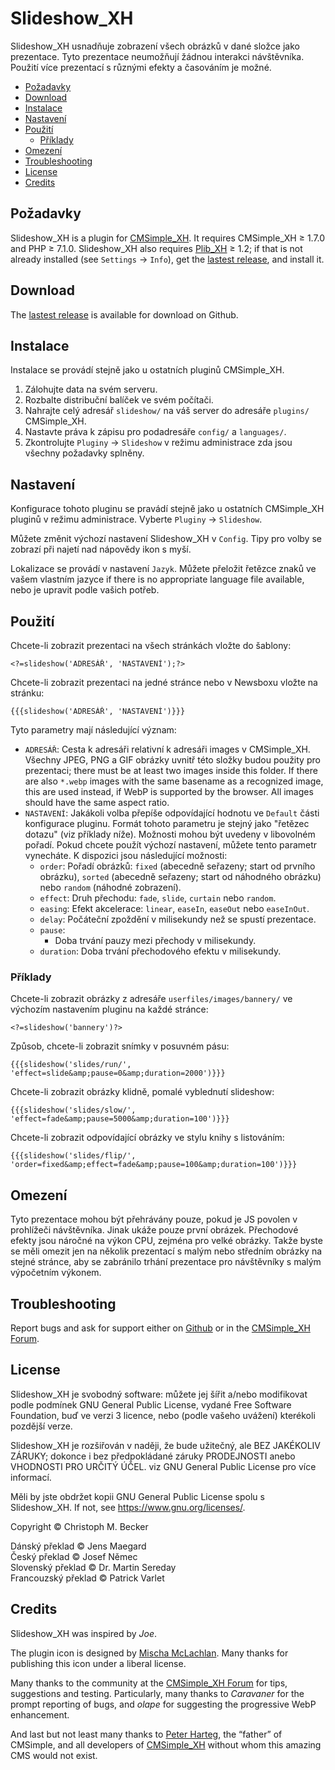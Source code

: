 # Slideshow\_XH

Slideshow\_XH usnadňuje zobrazení všech obrázků v dané složce jako prezentace.
Tyto prezentace neumožňují žádnou interakci návštěvníka.
Použití více prezentací s různými efekty a časováním je možné.

- [Požadavky](#požadavky)
- [Download](#download)
- [Instalace](#instalace)
- [Nastavení](#nastavení)
- [Použití](#použití)
  - [Příklady](#příklady)
- [Omezení](#omezení)
- [Troubleshooting](#troubleshooting)
- [License](#license)
- [Credits](#credits)

## Požadavky

Slideshow_XH is a plugin for [CMSimple_XH](https://www.cmsimple-xh.org/).
It requires CMSimple_XH ≥ 1.7.0 and PHP ≥ 7.1.0.
Slideshow_XH also requires [Plib_XH](https://github.com/cmb69/plib_xh) ≥ 1.2;
if that is not already installed (see `Settings` → `Info`),
get the [lastest release](https://github.com/cmb69/plib_xh/releases/latest),
and install it.

## Download

The [lastest release](https://github.com/cmb69/slideshow_xh/releases/latest)
is available for download on Github.

## Instalace

Instalace se provádí stejně jako u ostatních pluginů CMSimple\_XH.

1. Zálohujte data na svém serveru.
1. Rozbalte distribuční balíček ve svém počítači.
1. Nahrajte celý adresář `slideshow/` na váš server do adresáře `plugins/`
   CMSimple\_XH.
1. Nastavte práva k zápisu pro podadresáře `config/` a `languages/`.
1. Zkontrolujte `Pluginy` → `Slideshow` v režimu administrace zda jsou všechny
   požadavky splněny.

## Nastavení

Konfigurace tohoto pluginu se pravádí stejně jako u ostatních CMSimple\_XH
pluginů v režimu administrace.
Vyberte `Pluginy` → `Slideshow`.

Můžete změnit výchozí nastavení Slideshow\_XH v `Config`.
Tipy pro volby se zobrazí při najetí nad nápovědy ikon s myší.

Lokalizace se provádí v nastavení `Jazyk`.
Můžete přeložit řetězce znaků ve vašem vlastním jazyce
if there is no appropriate language file available,
nebo je upravit podle vašich potřeb.

## Použití

Chcete-li zobrazit prezentaci na všech stránkách vložte do šablony:

    <?=slideshow('ADRESÁŘ', 'NASTAVENÍ');?>

Chcete-li zobrazit prezentaci na jedné stránce nebo v Newsboxu vložte na stránku:

    {{{slideshow('ADRESÁŘ', 'NASTAVENÍ')}}}

Tyto parametry mají následující význam:
- `ADRESÁŘ`:
  Cesta k adresáři relativní k adresáři images v CMSimple\_XH.
  Všechny JPEG, PNG a GIF obrázky uvnitř této složky budou použity pro prezentaci;
  there must be at least two images inside this folder.
  If there are also `*.webp` images with the same basename as a recognized image,
  this are used instead, if WebP is supported by the browser.
  All images should have the same aspect ratio.
- `NASTAVENÍ`:
  Jakákoli volba přepíše odpovídající hodnotu ve `Default` části konfigurace pluginu.
  Formát tohoto parametru je stejný jako "řetězec dotazu"
  (viz příklady níže).
  Možnosti mohou být uvedeny v libovolném pořadí.
  Pokud chcete použít výchozí nastavení, můžete tento parametr vynecháte.
  K dispozici jsou následující možnosti:
  - `order`:
    Pořadí obrázků:
    `fixed` (abecedně seřazeny; start od prvního obrázku),
    `sorted` (abecedně seřazeny; start od náhodného obrázku)
    nebo `random` (náhodné zobrazení).
  - `effect`:
    Druh přechodu: `fade`, `slide`, `curtain` nebo `random`.
  - `easing`:
    Efekt akcelerace: `linear`, `easeIn`, `easeOut` nebo `easeInOut`.
  - `delay`:
    Počáteční zpoždění v milisekundy než se spustí prezentace.
  - `pause`:
    - Doba trvání pauzy mezi přechody v milisekundy.
  - `duration`:
    Doba trvání přechodového efektu v milisekundy.

### Příklady

Chcete-li zobrazit obrázky z adresáře `userfiles/images/bannery/`
ve výchozím nastavením pluginu na každé stránce:

    <?=slideshow('bannery')?>

Způsob, chcete-li zobrazit snímky v posuvném pásu:

    {{{slideshow('slides/run/', 'effect=slide&amp;pause=0&amp;duration=2000')}}}

Chcete-li zobrazit obrázky klidně, pomalé vyblednutí slideshow:

    {{{slideshow('slides/slow/', 'effect=fade&amp;pause=5000&amp;duration=100')}}}

Chcete-li zobrazit odpovídající obrázky ve stylu knihy s listováním:

    {{{slideshow('slides/flip/', 'order=fixed&amp;effect=fade&amp;pause=100&amp;duration=100')}}}

## Omezení

Tyto prezentace mohou být přehrávány pouze,
pokud je JS povolen v prohlížeči návštěvníka.
Jinak ukáže pouze první obrázek.
Přechodové efekty jsou náročné na výkon CPU,
zejména pro velké obrázky.
Takže byste se měli omezit jen na několik
prezentací s malým nebo středním obrázky na stejné stránce,
aby se zabránilo trhání prezentace pro návštěvníky s malým výpočetním výkonem.

## Troubleshooting

Report bugs and ask for support either on
[Github](https://github.com/cmb69/slideshow_xh/issues)
or in the [CMSimple\_XH Forum](https://cmsimpleforum.com/).

## License

Slideshow\_XH je svobodný software: můžete jej šířit a/nebo modifikovat
podle podmínek GNU General Public License, vydané
Free Software Foundation, buď ve verzi 3 licence, nebo
(podle vašeho uvážení) kterékoli pozdější verze.

Slideshow\_XH je rozšiřován v naději, že bude užitečný,
ale BEZ JAKÉKOLIV ZÁRUKY; dokonce i bez předpokládané záruky
PRODEJNOSTI anebo VHODNOSTI PRO URČITÝ ÚČEL. viz
GNU General Public License pro více informací.

Měli by jste obdržet kopii GNU General Public License
spolu s Slideshow\_XH.  If not, see <https://www.gnu.org/licenses/>.

Copyright © Christoph M. Becker

Dánský překlad ©  Jens Maegard<br>
Český překlad © Josef Němec<br>
Slovenský překlad ©  Dr. Martin Sereday<br>
Francouzský překlad ©  Patrick Varlet

## Credits

Slideshow\_XH was inspired by *Joe*.

The plugin icon is designed by [Mischa McLachlan](https://twitter.com/Zyote).
Many thanks for publishing this icon under a liberal license.

Many thanks to the community at the 
[CMSimple\_XH Forum](https://www.cmsimpleforum.com/)
for tips, suggestions and testing.
Particularly, many thanks to *Caravaner* for the prompt reporting of bugs,
and *olape* for suggesting the progressive WebP enhancement.

And last but not least many thanks to
[Peter Harteg](https://www.harteg.dk/), the “father” of CMSimple,
and all developers of [CMSimple\_XH](https://www.cmsimple-xh.org/)
without whom this amazing CMS would not exist.
